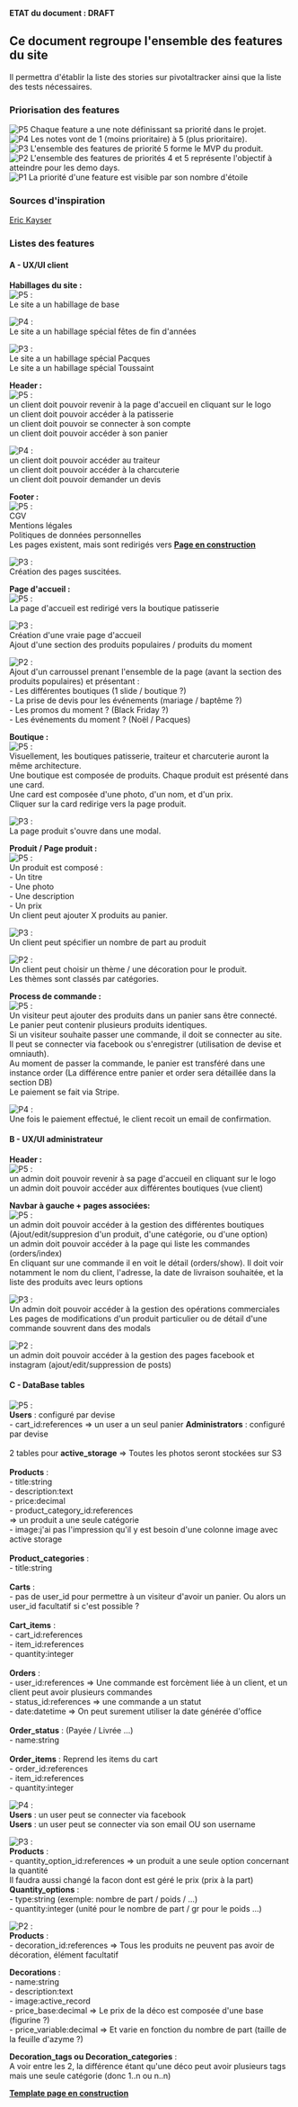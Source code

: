 **ETAT du document : DRAFT**

## Ce document regroupe l'ensemble des features du site
Il permettra d'établir la liste des stories sur pivotaltracker ainsi que la liste des tests nécessaires.<br />

### Priorisation des features
![P5](https://i.goopics.net/LOGOd.jpg) Chaque feature a une note définissant sa priorité dans le projet.<br />
![P4](https://i.goopics.net/AmYmw.jpg) Les notes vont de 1 (moins prioritaire) à 5 (plus prioritaire).<br />
![P3](https://i.goopics.net/7YyYN.jpg) L'ensemble des features de priorité 5 forme le MVP du produit.<br />
![P2](https://i.goopics.net/vvZvZ.jpg) L'ensemble des features de priorités 4 et 5 représente l'objectif à atteindre pour les demo days.<br />
![P1](https://i.goopics.net/R8X8w.jpg) La priorité d'une feature est visible par son nombre d'étoile<br />


### Sources d'inspiration 
[Eric Kayser](https://www.maison-kayser.com/)


### Listes des features
#### A - UX/UI client
**Habillages du site :**<br />
![P5](https://i.goopics.net/LOGOd.jpg) :<br />
Le site a un habillage de base<br />

![P4](https://i.goopics.net/AmYmw.jpg) :<br />
Le site a un habillage spécial fêtes de fin d'années<br />

![P3](https://i.goopics.net/7YyYN.jpg) :<br />
Le site a un habillage spécial Pacques<br />
Le site a un habillage spécial Toussaint<br />

**Header :**<br />
![P5](https://i.goopics.net/LOGOd.jpg) :<br />
un client doit pouvoir revenir à la page d'accueil en cliquant sur le logo<br />
un client doit pouvoir accéder à la patisserie<br />
un client doit pouvoir se connecter à son compte<br />
un client doit pouvoir accéder à son panier<br />

![P4](https://i.goopics.net/AmYmw.jpg) :<br />
un client doit pouvoir accéder au traiteur<br />
un client doit pouvoir accéder à la charcuterie<br />
un client doit pouvoir demander un devis<br />


**Footer :**<br />
![P5](https://i.goopics.net/LOGOd.jpg) :<br />
CGV<br />
Mentions légales<br />
Politiques de données personnelles<br />
Les pages existent, mais sont redirigés vers [**Page en construction**](https://i.goopics.net/w4vQ3.jpg)<br />

![P3](https://i.goopics.net/7YyYN.jpg) :<br />
Création des pages suscitées.<br />

**Page d'accueil :**<br />
![P5](https://i.goopics.net/LOGOd.jpg) :<br />
La page d'accueil est redirigé vers la boutique patisserie<br />

![P3](https://i.goopics.net/7YyYN.jpg) :<br />
Création d'une vraie page d'accueil<br />
Ajout d'une section des produits populaires / produits du moment<br />

![P2](https://i.goopics.net/vvZvZ.jpg) :<br />
Ajout d'un carroussel prenant l'ensemble de la page (avant la section des produits populaires) et présentant :<br />
\- Les différentes boutiques (1 slide / boutique ?)<br />
\- La prise de devis pour les événements (mariage / baptême ?)<br />
\- Les promos du moment ? (Black Friday ?)<br />
\- Les événements du moment ? (Noël / Pacques)<br />

**Boutique :**<br />
![P5](https://i.goopics.net/LOGOd.jpg) :<br />
Visuellement, les boutiques patisserie, traiteur et charcuterie auront la même architecture.<br />
Une boutique est composée de produits. Chaque produit est présenté dans une card.<br />
Une card est composée d'une photo, d'un nom, et d'un prix.<br />
Cliquer sur la card redirige vers la page produit.<br />

![P3](https://i.goopics.net/7YyYN.jpg) :<br />
La page produit s'ouvre dans une modal.<br />

**Produit / Page produit :**<br />
![P5](https://i.goopics.net/LOGOd.jpg) :<br />
Un produit est composé :<br />
\- Un titre<br />
\- Une photo<br />
\- Une description<br />
\- Un prix<br />
Un client peut ajouter X produits au panier.<br />

![P3](https://i.goopics.net/7YyYN.jpg) :<br />
Un client peut spécifier un nombre de part au produit<br />

![P2](https://i.goopics.net/vvZvZ.jpg) :<br />
Un client peut choisir un thème / une décoration pour le produit.<br />
Les thèmes sont classés par catégories.<br />

**Process de commande :**<br />
![P5](https://i.goopics.net/LOGOd.jpg) :<br />
Un visiteur peut ajouter des produits dans un panier sans être connecté.<br />
Le panier peut contenir plusieurs produits identiques.<br />
Si un visiteur souhaite passer une commande, il doit se connecter au site.<br />
Il peut se connecter via facebook ou s'enregistrer (utilisation de devise et omniauth).<br />
Au moment de passer la commande, le panier est transféré dans une instance order (La différence entre panier et order sera détaillée dans la section DB)<br />
Le paiement se fait via Stripe.<br />

![P4](https://i.goopics.net/AmYmw.jpg) :<br />
Une fois le paiement effectué, le client recoit un email de confirmation.

#### B - UX/UI administrateur
**Header :**<br />
![P5](https://i.goopics.net/LOGOd.jpg) :<br />
un admin doit pouvoir revenir à sa page d'accueil en cliquant sur le logo<br />
un admin doit pouvoir accéder aux différentes boutiques (vue client)<br />

**Navbar à gauche + pages associées:**<br />
![P5](https://i.goopics.net/LOGOd.jpg) :<br />
un admin doit pouvoir accéder à la gestion des différentes boutiques (Ajout/edit/suppresion d'un produit, d'une catégorie, ou d'une option)<br />
un admin doit pouvoir accéder à la page qui liste les commandes (orders/index)<br />
En cliquant sur une commande il en voit le détail (orders/show). Il doit voir notamment le nom du client, l'adresse, la date de livraison souhaitée, et la liste des produits avec leurs options<br />

![P3](https://i.goopics.net/7YyYN.jpg) :<br />
Un admin doit pouvoir accéder à la gestion des opérations commerciales<br />
Les pages de modifications d'un produit particulier ou de détail d'une commande souvrent dans des modals<br />

![P2](https://i.goopics.net/vvZvZ.jpg) :<br />
un admin doit pouvoir accéder à la gestion des pages facebook et instagram (ajout/edit/suppression de posts)<br />

#### C - DataBase tables
![P5](https://i.goopics.net/LOGOd.jpg) :<br />
**Users** : configuré par devise<br />
\- cart_id:references => un user a un seul panier
**Administrators** : configuré par devise<br />
<br />
2 tables pour **active_storage** => Toutes les photos seront stockées sur S3<br />
<br />
**Products** :<br />
\- title:string<br />
\- description:text<br />
\- price:decimal<br />
\- product_category_id:references<br /> => un produit a une seule catégorie<br />
\- image:j'ai pas l'impression qu'il y est besoin d'une colonne image avec active storage<br />
<br />
**Product_categories** :<br />
\- title:string<br />
<br />
**Carts** :<br />
\- pas de user_id pour permettre à un visiteur d'avoir un panier. Ou alors un user_id facultatif si c'est possible ?<br />
<br />
**Cart_items** :<br />
\- cart_id:references<br />
\- item_id:references<br />
\- quantity:integer<br />
<br />
**Orders** :<br />
\- user_id:references => Une commande est forcèment liée à un client, et un client peut avoir plusieurs commandes<br />
\- status_id:references => une commande a un statut <br />
\- date:datetime => On peut surement utiliser la date générée d'office <br />
<br />
**Order_status** : (Payée / Livrée ...)<br />
\- name:string <br />
<br />
**Order_items** : Reprend les items du cart<br />
\- order_id:references<br />
\- item_id:references<br />
\- quantity:integer<br />

![P4](https://i.goopics.net/AmYmw.jpg) :<br />
**Users** : un user peut se connecter via facebook<br />
**Users** : un user peut se connecter via son email OU son username<br />

![P3](https://i.goopics.net/7YyYN.jpg) :<br />
**Products** :<br />
\- quantity_option_id:references => un produit a une seule option concernant la quantité<br />
Il faudra aussi changé la facon dont est géré le prix (prix à la part)
<br />
**Quantity_options** :<br />
\- type:string (exemple: nombre de part / poids / ...)<br />
\- quantity:integer (unité pour le nombre de part / gr pour le poids ...)<br />

![P2](https://i.goopics.net/vvZvZ.jpg) :<br />
**Products** :<br />
\- decoration_id:references => Tous les produits ne peuvent pas avoir de décoration, élément facultatif<br />

**Decorations** :<br />
\- name:string<br />
\- description:text<br />
\- image:active_record<br />
\- price_base:decimal => Le prix de la déco est composée d'une base (figurine ?)<br />
\- price_variable:decimal => Et varie en fonction du nombre de part (taille de la feuille d'azyme ?)<br />

**Decoration_tags ou Decoration_categories** :<br />
A voir entre les 2, la différence étant qu'une déco peut avoir plusieurs tags mais une seule catégorie (donc 1..n ou n..n)<br />


[**Template page en construction**](https://i.goopics.net/w4vQ3.jpg)<br />
